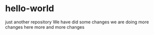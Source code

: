 # hello-world
just another repository
We have did some changes
we are doing more changes here
more and more changes
